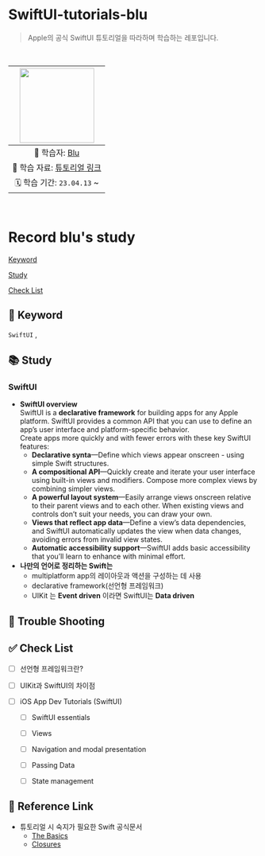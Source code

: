 # SwiftUI-tutorials-blu

> Apple의 공식 SwiftUI 튜토리얼을 따라하며 학습하는 레포입니다.

<br>

|<img src="https://avatars.githubusercontent.com/u/71758542?v=4" width=150>|
|:---:|
|💙 학습자: [Blu](https://github.com/calledBlu)|
|🔗 학습 자료: [튜토리얼 링크](https://developer.apple.com/tutorials/swiftui)|
|🗓️ 학습 기간: `23.04.13` ~ |

<br>

# Record blu's study

[Keyword](#-keyword)

[Study](#-study)

[Check List](#-check-list)

## 🔑 Keyword
`SwiftUI` , 

## 📚 Study
### SwiftUI
- **SwiftUI overview**    
SwiftUI is a **declarative framework** for building apps for any Apple platform. SwiftUI provides a common API that you can use to define an app’s user interface and platform-specific behavior.    
Create apps more quickly and with fewer errors with these key SwiftUI features:    
    - **Declarative synta**—Define which views appear onscreen - using simple Swift structures.    
    - **A compositional API**—Quickly create and iterate your user interface using built-in views and modifiers. Compose more complex views by combining simpler views.    
    - **A powerful layout system**—Easily arrange views onscreen relative to their parent views and to each other. When existing views and controls don’t suit your needs, you can draw your own.    
    - **Views that reflect app data**—Define a view’s data dependencies, and SwiftUI automatically updates the view when data changes, avoiding errors from invalid view states.    
    - **Automatic accessibility support**—SwiftUI adds basic accessibility that you’ll learn to enhance with minimal effort.    
- **나만의 언어로 정리하는 Swift는**
    - multiplatform app의 레이아웃과 액션을 구성하는 데 사용
    - declarative framework(선언형 프레임워크)
    - UIKit 는 **Event driven** 이라면 SwiftUI는 **Data driven**

## 🏀 Trouble Shooting

## ✅ Check List
- [ ] 선언형 프레임워크란?
- [ ] UIKit과 SwiftUI의 차이점

- [ ] iOS App Dev Tutorials (SwiftUI)
    - [ ] SwiftUI essentials
    - [ ] Views
    - [ ] Navigation and modal presentation
    - [ ] Passing Data
    - [ ] State management


## 🔗 Reference Link
- 튜토리얼 시 숙지가 필요한 Swift 공식문서
    - [The Basics](https://docs.swift.org/swift-book/documentation/the-swift-programming-language/thebasics/)
    - [Closures](https://docs.swift.org/swift-book/documentation/the-swift-programming-language/closures/)

